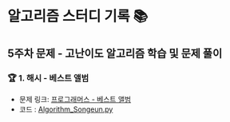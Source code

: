 # 알고리즘 스터디 기록 📚  

## 5주차 문제 - 고난이도 알고리즘 학습 및 문제 풀이

### 🏆 1. 해시 - 베스트 앨범
- 문제 링크: [프로그래머스 - 베스트 앨범](https://school.programmers.co.kr/learn/courses/30/lessons/42579)
- 코드 : [Algorithm_Songeun.py](./Algorithm_Songeun.py)